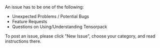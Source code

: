 An issue has to be one of the following:
- Unexpected Problems / Potential Bugs
- Feature Requests
- Questions on Using/Understanding Tensorpack

To post an issue, please click "New Issue", choose your category, and read
instructions there.
